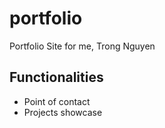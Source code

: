# portfolio
Portfolio Site for me, Trong Nguyen

## Functionalities
- Point of contact
- Projects showcase

